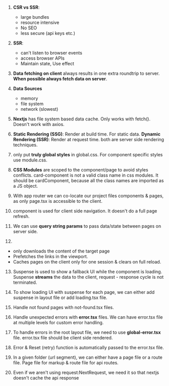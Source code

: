 1. **CSR vs SSR**:

   - large bundles
   - resource intensive
   - No SEO
   - less secure (api keys etc.)

2. **SSR**:

   - can't listen to browser events
   - access browser APIs
   - Maintain state, Use effect

3. **Data fetching on client** always results in one extra roundtrip to server. **When possible always fetch data on server**.

4. **Data Sources**

   - memory
   - file system
   - network (slowest)

5. **Nextjs** has file system based data cache. Only works with fetch(). Doesn't work with axios.

6. **Static Rendering (SSG)**: Render at build time. For static data. **Dynamic Rendering (SSR)**: Render at request time. both are server side rendering techniques.

7. only put **truly global styles** in global.css. For component specific styles use module.css.

8. **CSS Modules** are scoped to the component/page to avoid styles conflicts. card-component is not a valid class name in css modules. It should be cardComponent, because all the class names are imported as a JS object.

9. With app router we can co-locate our project files components & pages, as only page.tsx is accessible to the client.

10. <Link> component is used for client side navigation. It doesn't do a full page refresh.

11. We can use **query string params** to pass data/state between pages on server side.

12. <Link>

- only downloads the content of the target page
- Prefetches the links in the viewport.
- Caches pages on the client only for one session & clears on full reload.

13. Suspense is used to show a fallback UI while the component is loading. Suspense **streams** the data to the client, request - response cycle is not terminated.

14. To show loading UI with suspense for each page, we can either add suspense in layout file or add loading.tsx file.

15. Handle not found pages with not-found.tsx files.

16. Handle unexpected errors with **error.tsx** files. We can have error.tsx file at multiple levels for custom error handling.

17. To handle errors in the root layout file, we need to use **global-error.tsx** file. error.tsx file should be client side rendered.

18. Error & Reset (retry) function is automatically passed to the error.tsx file.

19. In a given folder (url segment), we can either have a page file or a route file. Page file for markup & route file for api routes.

20. Even if we aren't using request:NextRequest, we need it so that nextjs doesn't cache the api response
